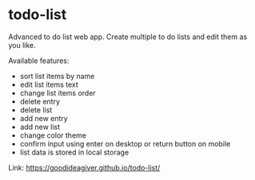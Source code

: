 # todo-list

Advanced to do list web app.
Create multiple to do lists and edit them as you like.

Available features:
- sort list items by name
- edit list items text
- change list items order
- delete entry
- delete list
- add new entry
- add new list
- change color theme
- confirm input using enter on desktop or return button on mobile
- list data is stored in local storage

Link: https://goodideagiver.github.io/todo-list/

